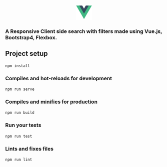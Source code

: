 <p align="center"><img src="src/assets/logo.png" width="50" > </p>

### A Responsive Client side search with filters made using Vue.js, Bootstrap4, Flexbox. 
## Project setup
```
npm install
```

### Compiles and hot-reloads for development
```
npm run serve
```

### Compiles and minifies for production
```
npm run build
```

### Run your tests
```
npm run test
```

### Lints and fixes files
```
npm run lint
```
